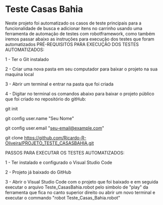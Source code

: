 # Teste Casas Bahia
Neste projeto foi automatizado os casos de teste principais para a funcionalidade de busca e adicionar itens no carrinho usando uma ferramenta de automação de testes com robotframework, como também iremos passar abaixo as instruções para execução dos testes  que foram automatizados 
PRÉ-REQUISITOS PARA EXECUÇÃO DOS TESTES AUTOMATIZADOS:

1 - Ter o Git instalado

2 - Criar uma nova pasta em seu computador para baixar o projeto na sua maquina local

3 - Abrir um terminal e entrar na pasta que foi criada

4 - Digitar no terminal os comandos abaixo para baixar o projeto público que foi criado no repositório do gitHub:

git init

git config user.name "Seu Nome"

git config user.email "seu-email@example.com"

git clone https://github.com/Ricardo-R-Oliveira/PROJETO_TESTE_CASASBAHIA.git


PASSOS PARA EXECUTAR OS TESTES AUTOMATIZADOS:

1 - Ter instalado e configurado o Visual Studio Code

2 - Projeto já baixado do GitHub

3 - Abrir o Visual Studio Code com o projeto que foi baixado e em seguida executar o arquivo Teste_CasasBahia.robot pelo simbolo de "play" da ferramenta que fica no canto superior direito ou abrir um novo terminal e executar o commando "robot Teste_Casas_Bahia.robot"
